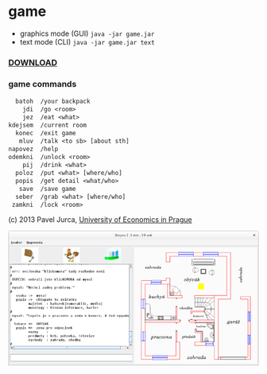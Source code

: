 # game

* graphics mode (GUI) `java -jar game.jar`
* text mode (CLI) `java -jar game.jar text`

### [DOWNLOAD](https://github.com/paveljurca/game/tree/master/download)

### game commands

```
  batoh  /your backpack
    jdi  /go <room>
    jez  /eat <what>
kdejsem  /current room
  konec  /exit game
   mluv  /talk <to sb> [about sth]
napovez  /help
odemkni  /unlock <room>
    pij  /drink <what>
  poloz  /put <what> [where/who]
  popis  /get detail <what/who>
   save  /save game
  seber  /grab <what> [where/who]
 zamkni  /lock <room>
 ```

(c) 2013 Pavel Jurca, [University of Economics in Prague](https://isis.vse.cz/katalog/syllabus.pl?predmet=82362;typ=1;jazyk=3;vystup=1;lang=en)

![game](screenshots/game.png)
